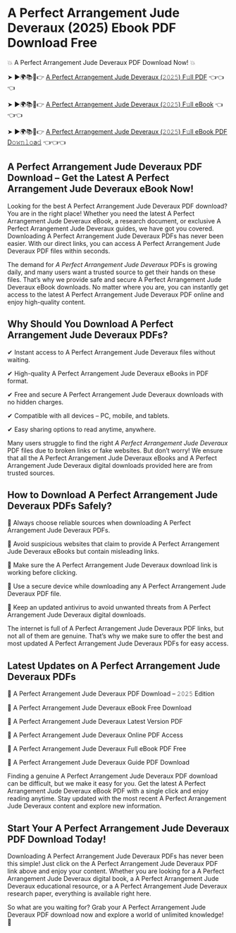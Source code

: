 # A Perfect Arrangement Jude Deveraux (2025) Ebook PDF Download Free

💥 A Perfect Arrangement Jude Deveraux PDF Download Now! 💥

➤ ►🌍📚📱👉 [A Perfect Arrangement Jude Deveraux (𝟸𝟶𝟸𝟻) F𝚞ll PDF](https://getpdf.xyz/a-perfect-arrangement-jude-deveraux) 👈👈👈


➤ ►🌍📚📱👉 [A Perfect Arrangement Jude Deveraux (𝟸𝟶𝟸𝟻) F𝚞ll eBook](https://getpdf.xyz/a-perfect-arrangement-jude-deveraux) 👈👈👈


➤ ►🌍📚📱👉 [A Perfect Arrangement Jude Deveraux (𝟸𝟶𝟸𝟻) F𝚞ll eBook PDF D𝚘𝚠𝚗𝚕𝚘a𝚍](https://getpdf.xyz/a-perfect-arrangement-jude-deveraux) 👈👈👈


## A Perfect Arrangement Jude Deveraux PDF Download – Get the Latest A Perfect Arrangement Jude Deveraux eBook Now!

Looking for the best A Perfect Arrangement Jude Deveraux PDF download? You are in the right place! Whether you need the latest A Perfect Arrangement Jude Deveraux eBook, a research document, or exclusive A Perfect Arrangement Jude Deveraux guides, we have got you covered. Downloading A Perfect Arrangement Jude Deveraux PDFs has never been easier. With our direct links, you can access A Perfect Arrangement Jude Deveraux PDF files within seconds.

The demand for *A Perfect Arrangement Jude Deveraux* PDFs is growing daily, and many users want a trusted source to get their hands on these files. That’s why we provide safe and secure A Perfect Arrangement Jude Deveraux eBook downloads. No matter where you are, you can instantly get access to the latest A Perfect Arrangement Jude Deveraux PDF online and enjoy high-quality content.

## Why Should You Download A Perfect Arrangement Jude Deveraux PDFs?

✔ Instant access to A Perfect Arrangement Jude Deveraux files without waiting.

✔ High-quality A Perfect Arrangement Jude Deveraux eBooks in PDF format.

✔ Free and secure A Perfect Arrangement Jude Deveraux downloads with no hidden charges.

✔ Compatible with all devices – PC, mobile, and tablets.

✔ Easy sharing options to read anytime, anywhere.

Many users struggle to find the right *A Perfect Arrangement Jude Deveraux* PDF files due to broken links or fake websites. But don’t worry! We ensure that all the A Perfect Arrangement Jude Deveraux eBooks and A Perfect Arrangement Jude Deveraux digital downloads provided here are from trusted sources.

## How to Download A Perfect Arrangement Jude Deveraux PDFs Safely?

📌 Always choose reliable sources when downloading A Perfect Arrangement Jude Deveraux PDFs.

📌 Avoid suspicious websites that claim to provide A Perfect Arrangement Jude Deveraux eBooks but contain misleading links.

📌 Make sure the A Perfect Arrangement Jude Deveraux download link is working before clicking.

📌 Use a secure device while downloading any A Perfect Arrangement Jude Deveraux PDF file.

📌 Keep an updated antivirus to avoid unwanted threats from A Perfect Arrangement Jude Deveraux digital downloads.

The internet is full of A Perfect Arrangement Jude Deveraux PDF links, but not all of them are genuine. That’s why we make sure to offer the best and most updated A Perfect Arrangement Jude Deveraux PDFs for easy access.

## Latest Updates on A Perfect Arrangement Jude Deveraux PDFs

🔹 A Perfect Arrangement Jude Deveraux PDF Download – 𝟸𝟶𝟸𝟻 Edition

🔹 A Perfect Arrangement Jude Deveraux eBook Free Download

🔹 A Perfect Arrangement Jude Deveraux Latest Version PDF

🔹 A Perfect Arrangement Jude Deveraux Online PDF Access

🔹 A Perfect Arrangement Jude Deveraux Full eBook PDF Free

🔹 A Perfect Arrangement Jude Deveraux Guide PDF Download

Finding a genuine A Perfect Arrangement Jude Deveraux PDF download can be difficult, but we make it easy for you. Get the latest A Perfect Arrangement Jude Deveraux eBook PDF with a single click and enjoy reading anytime. Stay updated with the most recent A Perfect Arrangement Jude Deveraux content and explore new information.

## Start Your A Perfect Arrangement Jude Deveraux PDF Download Today!

Downloading A Perfect Arrangement Jude Deveraux PDFs has never been this simple! Just click on the A Perfect Arrangement Jude Deveraux PDF link above and enjoy your content. Whether you are looking for a A Perfect Arrangement Jude Deveraux digital book, a A Perfect Arrangement Jude Deveraux educational resource, or a A Perfect Arrangement Jude Deveraux research paper, everything is available right here.

So what are you waiting for? Grab your A Perfect Arrangement Jude Deveraux PDF download now and explore a world of unlimited knowledge! 🚀